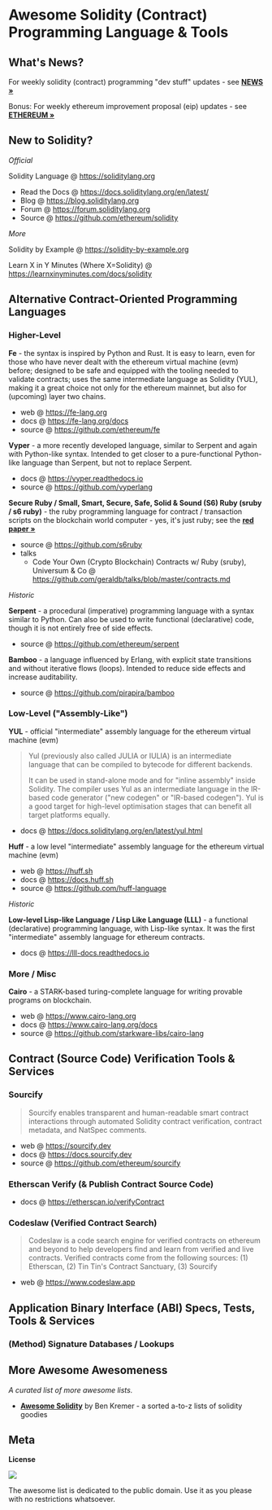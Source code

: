 # Awesome Solidity (Contract) Programming Language & Tools


## What's News?

For weekly solidity (contract) programming "dev stuff" updates - see [**NEWS »**](NEWS.md)


Bonus: For weekly ethereum improvement proposal (eip) updates - see [**ETHEREUM »**](ETHEREUM.md)



## New to Solidity?

_Official_

Solidity Language @ <https://soliditylang.org>

- Read the Docs @ <https://docs.soliditylang.org/en/latest/>
- Blog @  <https://blog.soliditylang.org>
- Forum @ <https://forum.soliditylang.org>
- Source @ <https://github.com/ethereum/solidity>

<!-- break -->

_More_

Solidity by Example @ <https://solidity-by-example.org>

Learn X in Y Minutes (Where X=Solidity) @ <https://learnxinyminutes.com/docs/solidity>



## Alternative Contract-Oriented Programming Languages

###  Higher-Level

**Fe** - the syntax is inspired by Python and Rust. It is easy to learn, even for those who have never dealt with the ethereum virtual machine (evm) before; designed to be safe and equipped with the tooling needed to validate contracts; uses the same intermediate language as Solidity (YUL), making it a great choice not only for the ethereum mainnet, but also for (upcoming) layer two chains.

- web @ <https://fe-lang.org>
- docs @ <https://fe-lang.org/docs>
- source @ <https://github.com/ethereum/fe>

**Vyper** - a more recently developed language, similar to Serpent and again with Python-like syntax. 
Intended to get closer to a pure-functional Python-like language than Serpent, but not to replace Serpent.

- docs @ <https://vyper.readthedocs.io>
- source @ <https://github.com/vyperlang>

**Secure Ruby / Small, Smart, Secure, Safe, Solid & Sound (S6) Ruby (sruby / s6 ruby)** - the ruby programming language for contract / transaction scripts on the blockchain world computer - yes, it's just ruby; see the [**red paper »**](https://github.com/s6ruby/redpaper)

- source @ <https://github.com/s6ruby>
- talks  
  - Code Your Own (Crypto Blockchain) Contracts w/ Ruby (sruby), Universum & Co @ <https://github.com/geraldb/talks/blob/master/contracts.md> 


<!-- break -->

_Historic_

**Serpent** - a procedural (imperative) programming language with a syntax similar to Python. Can also be used to write functional (declarative) code, though it is not entirely free of side effects.

- source @ <https://github.com/ethereum/serpent>

**Bamboo** - a language influenced by Erlang, with explicit state transitions and without iterative flows (loops). Intended to reduce side effects and increase auditability. 

- source @ <https://github.com/pirapira/bamboo>


###  Low-Level ("Assembly-Like")

**YUL** - official "intermediate" assembly language for the ethereum virtual machine (evm)


> Yul (previously also called JULIA or IULIA) is an intermediate language that can be compiled to bytecode for different backends.
>
> It can be used in stand-alone mode and for "inline assembly" inside Solidity. 
> The compiler uses Yul as an intermediate language in the IR-based code generator 
> ("new codegen" or "IR-based codegen"). 
> Yul is a good target for high-level optimisation stages that can benefit all target platforms equally.

- docs @ <https://docs.soliditylang.org/en/latest/yul.html>


**Huff** - a low level "intermediate" assembly language for the ethereum virtual machine (evm)

-  web @ <https://huff.sh>
-  docs @ <https://docs.huff.sh>
- source @ <https://github.com/huff-language>


_Historic_

**Low-level Lisp-like Language / Lisp Like Language (LLL)** - a functional (declarative) programming language, with Lisp-like syntax. It was the first "intermediate" assembly language for ethereum contracts.

- docs @ <https://lll-docs.readthedocs.io>



### More / Misc

**Cairo** - a STARK-based turing-complete language for writing provable programs on blockchain.

- web @ <https://www.cairo-lang.org>
- docs @ <https://www.cairo-lang.org/docs>
- source @  <https://github.com/starkware-libs/cairo-lang>




## Contract (Source Code) Verification Tools & Services

### Sourcify

> Sourcify enables transparent and human-readable smart contract interactions through automated Solidity contract verification, 
> contract metadata, and NatSpec comments.

- web @ <https://sourcify.dev>
- docs @ <https://docs.sourcify.dev>
- source @ <https://github.com/ethereum/sourcify>



### Etherscan Verify (& Publish Contract Source Code)

- docs @ <https://etherscan.io/verifyContract>


### Codeslaw  (Verified Contract Search) 

> Codeslaw is a code search engine for verified contracts on ethereum and beyond 
> to help developers find and learn from verified and live contracts.
> Verified  contracts come from the following sources: (1) Etherscan, (2) Tin Tin's Contract Sanctuary, (3) Sourcify

- web @ <https://www.codeslaw.app>




## Application Binary Interface (ABI) Specs, Tests, Tools & Services


### (Method) Signature Databases / Lookups




## More Awesome Awesomeness

_A curated list of more awesome lists._


- [**Awesome Solidity**](https://github.com/bkrem/awesome-solidity) by Ben Kremer  - a sorted a-to-z lists of solidity goodies



## Meta

**License**

![](https://publicdomainworks.github.io/buttons/zero88x31.png)

The awesome list is dedicated to the public domain. Use it as you please with no restrictions whatsoever.
